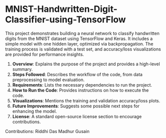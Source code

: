 # MNIST-Handwritten-Digit-Classifier-using-TensorFlow
This project demonstrates building a neural network to classify handwritten digits from the MNIST dataset using TensorFlow and Keras. It includes a simple model with one hidden layer, optimized via backpropagation. The training process is validated with a test set, and accuracy/loss visualizations are provided for performance insights.




1. **Overview**: Explains the purpose of the project and provides a high-level summary.
2. **Steps Followed**: Describes the workflow of the code, from data preprocessing to model evaluation.
3. **Requirements**: Lists the necessary dependencies to run the project.
4. **How to Run the Code**: Provides instructions on how to execute the code.
5. **Visualizations**: Mentions the training and validation accuracy/loss plots.
6. **Future Improvements**: Suggests some possible next steps for enhancing the model.
7. **License**: A standard open-source license section to encourage contributions.

Contributions:
Riddhi Das
Madhur Gusain
